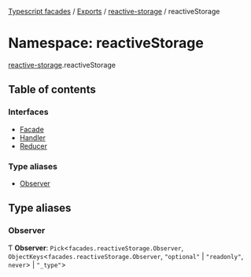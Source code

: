 [Typescript facades](../index.md) / [Exports](../modules.md) / [reactive-storage](reactive_storage.md) / reactiveStorage

# Namespace: reactiveStorage

[reactive-storage](reactive_storage.md).reactiveStorage

## Table of contents

### Interfaces

- [Facade](../interfaces/reactive_storage.reactiveStorage.Facade.md)
- [Handler](../interfaces/reactive_storage.reactiveStorage.Handler.md)
- [Reducer](../interfaces/reactive_storage.reactiveStorage.Reducer.md)

### Type aliases

- [Observer](reactive_storage.reactiveStorage.md#observer)

## Type aliases

### Observer

Ƭ **Observer**: `Pick`<`facades.reactiveStorage.Observer`, `ObjectKeys`<`facades.reactiveStorage.Observer`, ``"optional"`` \| ``"readonly"``, `never`\> \| ``"_type"``\>
